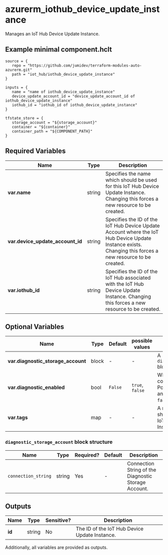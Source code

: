 # azurerm_iothub_device_update_instance

Manages an IoT Hub Device Update Instance.

## Example minimal component.hclt

```hcl
source = {
   repo = "https://github.com/jumidev/terraform-modules-auto-azurerm.git" 
   path = "iot_hub/iothub_device_update_instance" 
}

inputs = {
   name = "name of iothub_device_update_instance" 
   device_update_account_id = "device_update_account_id of iothub_device_update_instance" 
   iothub_id = "iothub_id of iothub_device_update_instance" 
}

tfstate_store = {
   storage_account = "${storage_account}" 
   container = "${container}" 
   container_path = "${COMPONENT_PATH}" 
}

```

## Required Variables

| Name | Type |  Description |
| ---- | --------- |  ----------- |
| **var.name** | string |  Specifies the name which should be used for this IoT Hub Device Update Instance. Changing this forces a new resource to be created. | 
| **var.device_update_account_id** | string |  Specifies the ID of the IoT Hub Device Update Account where the IoT Hub Device Update Instance exists. Changing this forces a new resource to be created. | 
| **var.iothub_id** | string |  Specifies the ID of the IoT Hub associated with the IoT Hub Device Update Instance. Changing this forces a new resource to be created. | 

## Optional Variables

| Name | Type |  Default  |  possible values |  Description |
| ---- | --------- |  ----------- | ----------- | ----------- |
| **var.diagnostic_storage_account** | block |  -  |  -  |  A `diagnostic_storage_account` block. | 
| **var.diagnostic_enabled** | bool |  `False`  |  `true`, `false`  |  Whether the diagnostic log collection is enabled. Possible values are `true` and `false`. Defaults to `false`. | 
| **var.tags** | map |  -  |  -  |  A mapping of tags which should be assigned to the IoT Hub Device Update Instance. | 

### `diagnostic_storage_account` block structure

| Name | Type | Required? | Default | Description |
| ---- | ---- | --------- | ------- | ----------- |
| `connection_string` | string | Yes | - | Connection String of the Diagnostic Storage Account. |



## Outputs

| Name | Type | Sensitive? | Description |
| ---- | ---- | --------- | --------- |
| **id** | string | No  | The ID of the IoT Hub Device Update Instance. | 

Additionally, all variables are provided as outputs.

